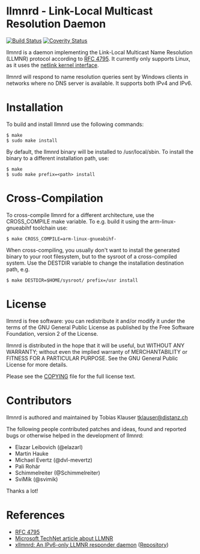 # llmnrd - Link-Local Multicast Resolution Daemon

[![Build Status](https://travis-ci.org/tklauser/llmnrd.svg?branch=master)](https://travis-ci.org/tklauser/llmnrd)
[![Coverity Status](https://scan.coverity.com/projects/8697/badge.svg)](https://scan.coverity.com/projects/tklauser-llmnrd)

llmnrd is a daemon implementing the Link-Local Multicast Name Resolution (LLMNR)
protocol according to [RFC 4795](https://tools.ietf.org/html/rfc4795). It
currently only supports Linux, as it uses the
[netlink kernel interface](http://man7.org/linux/man-pages/man7/netlink.7.html).

llmnrd will respond to name resolution queries sent by Windows clients in
networks where no DNS server is available. It supports both IPv4 and IPv6.

Installation
============

To build and install llmnrd use the following commands:

```
$ make
$ sudo make install
```

By default, the llmnrd binary will be installed to /usr/local/sbin. To install
the binary to a different installation path, use:

```
$ make
$ sudo make prefix=<path> install
```

Cross-Compilation
=================

To cross-compile llmnrd for a different architecture, use the CROSS_COMPILE make
variable. To e.g. build it using the arm-linux-gnueabihf toolchain use:

```
$ make CROSS_COMPILE=arm-linux-gnueabihf-
```

When cross-compiling, you usually don't want to install the generated binary to
your root filesystem, but to the sysroot of a cross-compiled system. Use the
DESTDIR variable to change the installation destination path, e.g.

```
$ make DESTDIR=$HOME/sysroot/ prefix=/usr install
```

License
=======

llmnrd is free software: you can redistribute it and/or modify it under the
terms of the GNU General Public License as published by the Free Software
Foundation, version 2 of the License.

llmnrd is distributed in the hope that it will be useful, but WITHOUT ANY
WARRANTY; without even the implied warranty of MERCHANTABILITY or FITNESS FOR A
PARTICULAR PURPOSE.  See the GNU General Public License for more details.

Please see the [COPYING](https://github.com/tklauser/llmnrd/blob/master/COPYING)
file for the full license text.

Contributors
============

llmnrd is authored and maintained by Tobias Klauser <tklauser@distanz.ch>

The following people contributed patches and ideas, found and reported bugs or
otherwise helped in the development of llmnrd:

* Elazar Leibovich (@elazarl)
* Martin Hauke
* Michael Evertz (@dvl-mevertz)
* Pali Rohár
* Schimmelreiter (@Schimmelreiter)
* SviMik (@svimik)

Thanks a lot!

References
==========

* [RFC 4795](https://tools.ietf.org/html/rfc4795)
* [Microsoft TechNet article about LLMNR](https://technet.microsoft.com/en-us/library/bb878128.aspx)
* [xllmnrd: An IPv6-only LLMNR responder daemon](http://www.vx68k.org/xllmnrd) ([Repository](https://bitbucket.org/kazssym/xllmnrd/))
